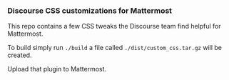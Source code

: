### Discourse CSS customizations for Mattermost

This repo contains a few CSS tweaks the Discourse team find helpful for Mattermost.

To build simply run `./build` a file called `./dist/custom_css.tar.gz` will be created.

Upload that plugin to Mattermost.
